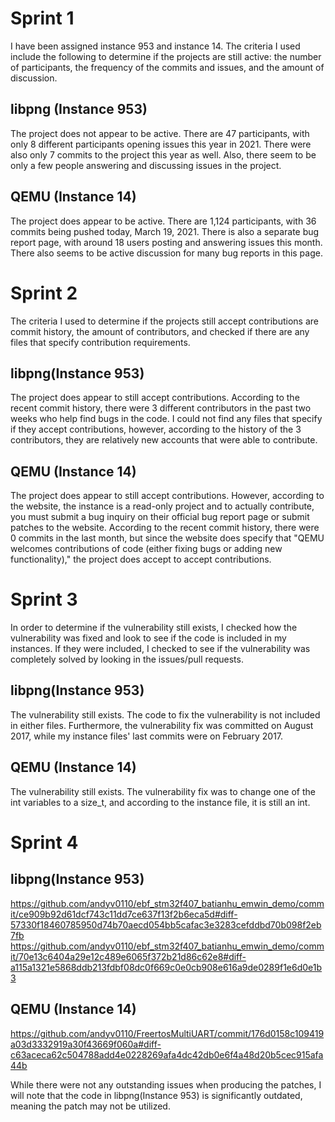 # Sprint 1

I have been assigned instance 953 and instance 14. The criteria I used include the following to determine if the projects are still active: the number of participants, the frequency of the commits and issues, and the amount of discussion.

## libpng (Instance 953)
The project does not appear to be active. There are 47 participants, with only 8 different participants opening issues this year in 2021. There were also only 7 commits to the project this year as well. Also, there seem to be only a few people answering and discussing issues in the project.

## QEMU (Instance 14)
The project does appear to be active. There are 1,124 participants, with 36 commits being pushed today, March 19, 2021. There is also a separate bug report page, with around 18 users posting and answering issues this month. There also seems to be active discussion for many bug reports in this page.

# Sprint 2

The criteria I used to determine if the projects still accept contributions are commit history, the amount of contributors, and checked if there are any files that specify contribution requirements. 

## libpng(Instance 953)
The project does appear to still accept contributions. According to the recent commit history, there were 3 different contributors in the past two weeks who help find bugs in the code. I could not find any files that specify if they accept contributions, however, according to the history of the 3 contributors, they are relatively new accounts that were able to contribute.

## QEMU (Instance 14)
The project does appear to still accept contributions. However, according to the website, the instance is a read-only project and to actually contribute, you must submit a bug inquiry on their official bug report page or submit patches to the website. According to the recent commit history, there were 0 commits in the last month, but since the website does specify that "QEMU welcomes contributions of code (either fixing bugs or adding new functionality)," the project does accept to accept contributions.

# Sprint 3

In order to determine if the vulnerability still exists, I checked how the vulnerability was fixed and look to see if the code is included in my instances. If they were included, I checked to see if the vulnerability was completely solved by looking in the issues/pull requests.

## libpng(Instance 953)
The vulnerability still exists. The code to fix the vulnerability is not included in either files. Furthermore, the vulnerability fix was committed on August 2017, while my instance files' last commits were on February 2017. 

## QEMU (Instance 14)
The vulnerability still exists. The vulnerability fix was to change one of the int variables to a size_t, and according to the instance file, it is still an int. 

# Sprint 4

## libpng(Instance 953)
https://github.com/andyv0110/ebf_stm32f407_batianhu_emwin_demo/commit/ce909b92d61dcf743c11dd7ce637f13f2b6eca5d#diff-57330f18460785950d74b70aecd054bb5cafac3e3283cefddbd70b098f2eb7fb
https://github.com/andyv0110/ebf_stm32f407_batianhu_emwin_demo/commit/70e13c6404a29e12c489e6065f372b21d86c62e8#diff-a115a1321e5868ddb213fdbf08dc0f669c0e0cb908e616a9de0289f1e6d0e1b3

## QEMU (Instance 14) 
https://github.com/andyv0110/FreertosMultiUART/commit/176d0158c109419a03d3332919a30f43669f060a#diff-c63aceca62c504788add4e0228269afa4dc42db0e6f4a48d20b5cec915afa44b

While there were not any outstanding issues when producing the patches, I will note that the code in libpng(Instance 953) is significantly outdated, meaning the patch may not be utilized. 
